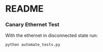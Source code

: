 # README #


### Canary Ethernet Test ###

With the ethernet in disconnected state run:
```
python automate_tests.py
```